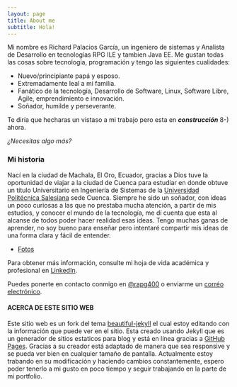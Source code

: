 ```yaml
---
layout: page
title: About me
subtitle: Hola!
---
```


Mi nombre es Richard Palacios García, un ingeniero de sistemas y Analista de Desarrollo en tecnologías RPG ILE y tambien Java EE.
Me gustan todas las cosas sobre tecnología, programación y tengo las siguientes cualidades:

- Nuevo/principiante papá y esposo.
- Extremadamente leal a mi familia.
- Fanático de la tecnología, Desarrollo de Software, Linux, Software Libre, Agile, emprendimiento e innovación.
- Soñador, humilde y perseverante.

Te diría que hecharas un vistaso a mi trabajo pero esta en **_construcción_** 8-) ahora.

_¿Necesitas algo más?_

### Mi historia

Nací en la ciudad de Machala, El Oro, Ecuador, gracias a Dios tuve la oportunidad de viajar a la ciudad de Cuenca para estudiar en donde
obtuve un título Universitario en Ingeniería de Sistemas de la [Universidad Politécnica Salesiana](https://www.ups.edu.ec/) sede Cuenca.
Siempre he sido un soñador, con ideas un poco curiosas a las que no prestaba mucha atención, a partir de mis estudios, y conocer el mundo de la tecnología, me dí cuenta que esta al alcanse de todos poder hacer realidad esas ideas. Tengo muchas ganas de aprender, no soy bueno para enseñar pero intentaré compartir mis ideas de una forma clara y fácil de entender.

- [Fotos](https://www.instagram.com/richardpalaciosg/)

Para obtener  más información, consulte mi hoja de vida académica y profesional en [LinkedIn](https://ec.linkedin.com/in/richardpalaciosgarcia).

Puedes ponerte en contacto conmigo en [@rapg400](https://twitter.com/rapg400) o enviarme un [corréo electrónico](apalaciosg91@gmail.com).


#### ACERCA DE ESTE SITIO WEB
Este sitio web es un fork del tema [beautiful-jekyll](https://github.com/daattali/beautiful-jekyll) el cual estoy editando con la información que puede ver en el sitio. Esta creado usando Jekyll que es un generador de sitios estaticos para blog y está en línea gracias a [GitHub Pages](https://pages.github.com/).
Gracias a su creador está adaptado de manera que sea responsive y se pueda ver bien en cualquier tamaño de pantalla. Actualmente estoy trabando en su modificación y haciendo cambios constantemente, espero poder tenerlo a mi gusto en poco tiempo y seguir trabajando en la parte de mi portfolio.
